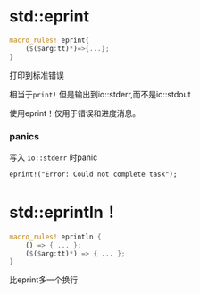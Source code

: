 # std::eprint

```rust
macro_rules! eprint{
	($($arg:tt)*)=>{...};
}
```

打印到标准错误

相当于`print!` 但是输出到io::stderr,而不是io::stdout 

使用eprint！仅用于错误和进度消息。

### panics

写入 `io::stderr` 时panic

```
eprint!("Error: Could not complete task");
```

# std::eprintln！

```rust
macro_rules! eprintln {
    () => { ... };
    ($($arg:tt)*) => { ... };
}
```

比eprint多一个换行
